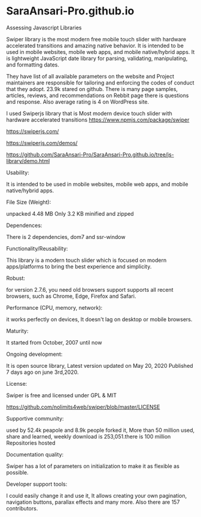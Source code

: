 # SaraAnsari-Pro.github.io


Assessing Javascript Libraries

Swiper library is the most modern free mobile touch slider with hardware accelerated transitions and amazing native behavior. It is intended to be used in mobile websites, mobile web apps, and mobile native/hybrid apps. It is lightweight JavaScript date library for parsing, validating, manipulating, and formatting dates.


They have list of all available parameters on the website and Project maintainers are responsible for tailoring and enforcing the codes of conduct that they adopt. 23.9k stared on github.
There is many page samples, articles, reviews, and recommendations on Rebbit page there is questions and response. Also average rating is 4 on WordPress site.
 


I used Swiperjs library that is Most modern device touch slider with hardware accelerated transitions
https://www.npmjs.com/package/swiper

https://swiperjs.com/

https://swiperjs.com/demos/

https://github.com/SaraAnsari-Pro/SaraAnsari-Pro.github.io/tree/js-library/demo.html

Usability:

It is intended to be used in mobile websites, mobile web apps, and mobile 
native/hybrid apps.

File Size (Weight):

unpacked 4.48 MB
Only 3.2 KB minified and zipped

Dependences:

There is 2 dependencies, dom7 and ssr-window

Functionality/Reusability:

This library is a modern touch slider which is focused on modern apps/platforms to bring the
best experience and simplicity.

Robust:

for version 2.7.6,  you need old browsers support
supports all recent browsers, such as Chrome, Edge, Firefox and Safari.

Performance (CPU, memory, network):

it works perfectly on devices, It doesn't lag on desktop or mobile browsers.

Maturity:

It started from October, 2007 until now

Ongoing development: 

It is open source library, Latest version updated on May 20, 2020
Published 7 days ago on june 3rd,2020. 

License:

Swiper is free and licensed under GPL & MIT

https://github.com/nolimits4web/swiper/blob/master/LICENSE

Supportive community:

used by 52.4k peapole and 8.9k people forked it, More than 50 million used, 
share and learned, weekly download is 253,051.there is 100 million Repositories hosted

Documentation quality:

Swiper has a lot of parameters on initialization to make it as flexible as 
possible.

Developer support tools:

I could easily change it and use it, It allows creating your own pagination, navigation buttons, parallax 
effects and many more. Also there are 157 contributors.
